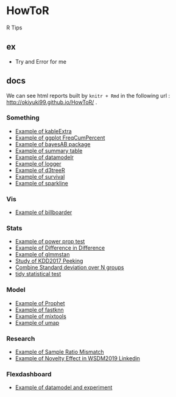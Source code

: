 # HowToR
R Tips 

## ex
- Try and Error for me

## docs
We can see html reports built by ```knitr + Rmd``` in the following url : http://okiyuki99.github.io/HowToR/ .

### Something
* [Example of kableExtra](http://okiyuki99.github.io/HowToR/ex_kableExtra.html)
* [Example of ggplot FreqCumPercent](http://okiyuki99.github.io/HowToR/ex_ggplot_FreqCumPercent.html)
* [Example of bayesAB package](http://okiyuki99.github.io/HowToR/ex_bayesianABTest.html)
* [Example of summary table](http://okiyuki99.github.io/HowToR/ex_summary_table.html)
* [Example of datamodelr](http://okiyuki99.github.io/HowToR/ex_datamodelr.html)
* [Example of logger](http://okiyuki99.github.io/HowToR/ex_logger.html)
* [Example of d3treeR](http://okiyuki99.github.io/HowToR/ex_d3treeR.html)
* [Example of survival](http://okiyuki99.github.io/HowToR/ex_survival.html)
* [Example of sparkline](http://okiyuki99.github.io/HowToR/ex_sparkline.html)

### Vis
* [Example of billboarder](http://okiyuki99.github.io/HowToR/ex_billboarder.html)

### Stats
* [Example of power prop test](http://okiyuki99.github.io/HowToR/ex_power_prop_test.html)
* [Example of Difference in Difference](http://okiyuki99.github.io/HowToR/ex_did.html)
* [Example of glmmstan](http://okiyuki99.github.io/HowToR/ex_glmmstan.html)
* [Study of KDD2017 Peeking](http://okiyuki99.github.io/HowToR/ex_kdd2017_peeking.html)
* [Combine Standard deviation over N groups](http://okiyuki99.github.io/HowToR/ex_sd_combine.html)
* [tidy statistical test](http://okiyuki99.github.io/HowToR/ex_tidy_test.html)

### Model
* [Example of Prophet](http://okiyuki99.github.io/HowToR/ex_prophet.html)
* [Example of fastknn](http://okiyuki99.github.io/HowToR/ex_fastknn.html)
* [Example of mixtools](http://okiyuki99.github.io/HowToR/ex_mixtools.html)
* [Example of umap](http://okiyuki99.github.io/HowToR/ex_umap.html)

### Research
* [Example of Sample Ratio Mismatch](http://okiyuki99.github.io/HowToR/ex_srm.html)
* [Example of Novelty Effect in WSDM2019 Linkedin](http://okiyuki99.github.io/HowToR/ex_wsdm2019.html)

### Flexdashboard
* [Example of datamodel and experiment](http://okiyuki99.github.io/HowToR/ex_flexdashboard_datamodel.html)
